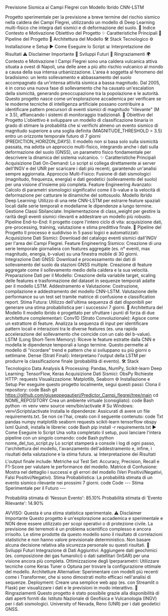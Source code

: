 Previsione Sismica ai Campi Flegrei con Modello Ibrido CNN-LSTM

Progetto sperimentale per la previsione a breve termine del rischio sismico nella caldera dei Campi Flegrei, utilizzando un modello di Deep Learning multi-fisico che integra dati sismici e di deformazione del suolo.
📜 Indice
Contesto e Motivazione
Obiettivo del Progetto
✨ Caratteristiche Principali
🔧 Pipeline del Progetto
🧠 Architettura del Modello
🛠️ Stack Tecnologico
⚙️ Installazione e Setup
▶️ Come Eseguire lo Script
📊 Interpretazione dei Risultati
⚠️ Disclaimer Importante
🚀 Sviluppi Futuri
🙏 Ringraziamenti
🌍 Contesto e Motivazione
I Campi Flegrei sono una caldera vulcanica attiva situata a ovest di Napoli, una delle aree a più alto rischio vulcanico al mondo a causa della sua intensa urbanizzazione. L'area è soggetta al fenomeno del bradisismo: un lento sollevamento e abbassamento del suolo accompagnato da un'intensa attività sismica a bassa magnitudo.
Dal 2005, è in corso una nuova fase di sollevamento che ha causato un'escalation della sismicità, generando preoccupazione tra la popolazione e le autorità. Questo progetto nasce come un'esplorazione accademica per verificare se le moderne tecniche di intelligenza artificiale possano contribuire a identificare pattern precursori di eventi sismici di magnitudo "rilevante" (M ≥ 3.5), affiancando i sistemi di monitoraggio tradizionali.
🎯 Obiettivo del Progetto
L'obiettivo è sviluppare un modello di classificazione binaria in grado di stimare la probabilità che si verifichi almeno un evento sismico di magnitudo superiore a una soglia definita (MAGNITUDE_THRESHOLD = 3.5) entro un orizzonte temporale futuro di 7 giorni (PREDICTION_HORIZON_DAYS).
Il modello non si basa solo sulla sismicità passata, ma adotta un approccio multi-fisico, integrando anche i dati sulla deformazione del suolo (GNSS), un parametro fisico fondamentale per descrivere la dinamica del sistema vulcanico.
✨ Caratteristiche Principali
Acquisizione Dati On-Demand: Lo script si collega direttamente ai server dell'INGV e del UNR per scaricare i dati più recenti, garantendo un'analisi sempre aggiornata.
Approccio Multi-Fisico: Fusione di dati sismologici (magnitudo, frequenza, energia) e dati geodetici (sollevamento del suolo) per una visione d'insieme più completa.
Feature Engineering Avanzato: Calcolo di parametri sismologici significativi come il b-value e la velocità di deformazione per catturare le dinamiche del sottosuolo.
Modello Ibrido Deep Learning: Utilizzo di una rete CNN-LSTM per estrarre feature spaziali locali dalle serie temporali e modellarne le dipendenze a lungo termine.
Gestione Classi Sbilanciate: Implementazione di class_weight per gestire la rarità degli eventi sismici rilevanti e addestrare un modello più robusto.
Pipeline End-to-End: Il progetto copre l'intero ciclo di vita: acquisizione dati, pre-processing, training, valutazione e stima predittiva finale.
🔧 Pipeline del Progetto
Il processo è suddiviso in 5 passi logici e automatizzati:
Acquisizione Dati Sismici: Download del catalogo eventi sismici dall'INGV per l'area dei Campi Flegrei.
Feature Engineering Sismico: Creazione di una serie temporale giornaliera con features aggregate (es. n° eventi, max magnitudo, energia, b-value) su una finestra mobile di 30 giorni.
Integrazione Dati GNSS: Download e processamento dei dati di sollevamento del suolo da stazioni GNSS multiple. Creazione di feature aggregate come il sollevamento medio della caldera e la sua velocità.
Preparazione Dati per il Modello: Creazione della variabile target, scaling delle features e trasformazione del dataset in sequenze temporali adatte per il modello LSTM.
Addestramento e Valutazione: Costruzione, compilazione e addestramento del modello CNN-LSTM. Valutazione delle performance su un test set tramite matrice di confusione e classification report.
Stima Futura: Utilizzo dell'ultima sequenza di dati disponibili per generare una stima probabilistica per i successivi 7 giorni.
🧠 Architettura del Modello
Il modello ibrido è progettato per sfruttare i punti di forza di due architetture complementari:
Conv1D (Strato Convoluzionale): Agisce come un estrattore di feature. Analizza la sequenza di input per identificare pattern locali e interazioni tra le diverse features (es. una rapida accelerazione del sollevamento che coincide con un calo del b-value).
LSTM (Long Short-Term Memory): Riceve le feature estratte dalla CNN e modella le dipendenze temporali a lungo termine. Questo permette al modello di "ricordare" trend e pattern che si sviluppano su più giorni o settimane.
Dense (Strati Finali): Interpretano l'output della LSTM per produrre la classificazione finale (probabilità di evento).
🛠️ Stack Tecnologico
Data Analysis & Processing: Pandas, NumPy, Scikit-learn
Deep Learning: TensorFlow, Keras
Acquisizione Dati Sismici: ObsPy
Richieste HTTP: requests
Visualizzazione: Matplotlib, Seaborn
⚙️ Installazione e Setup
Per eseguire questo progetto localmente, segui questi passi:
Clona il repository:
code
Bash
git https://github.com/giuseppegautieri/Predictor_Campi_flegrei/tree/main
cd NOME_REPOSITORY
Crea un ambiente virtuale (consigliato):
code
Bash
python -m venv venv
source venv/bin/activate  # Su Windows: venv\Scripts\activate
Installa le dipendenze:
Assicurati di avere un file requirements.txt. Se non ce l'hai, crealo con il seguente contenuto:
code
Txt
pandas
numpy
matplotlib
seaborn
requests
scikit-learn
tensorflow
obspy
lxml
Quindi, installa le librerie:
code
Bash
pip install -r requirements.txt
▶️ Come Eseguire lo Script
Una volta completato il setup, puoi lanciare l'intera pipeline con un singolo comando:
code
Bash
python nome_del_tuo_script.py
Lo script stamperà a console i log di ogni passo, l'architettura del modello, l'avanzamento dell'addestramento e, infine, i risultati della valutazione e la stima futura.
📊 Interpretazione dei Risultati
L'output finale include:
Metriche sul Test Set: Accuracy, Precision, Recall e F1-Score per valutare le performance del modello.
Matrice di Confusione: Mostra nel dettaglio i successi e gli errori del modello (Veri Positivi/Negativi, Falsi Positivi/Negativi).
Stima Probabilistica: La probabilità stimata di un evento sismico rilevante nei prossimi 7 giorni.
code
Code
--- Stima Sperimentale per il Futuro ---

Probabilità stimata di 'Nessun Evento': 85.10%
Probabilità stimata di 'Evento Rilevante': 14.90%

AVVISO: Questa è una stima statistica sperimentale.
⚠️ Disclaimer Importante
Questo progetto è un'esplorazione accademica e sperimentale e NON deve essere utilizzato per scopi operativi o di protezione civile. La previsione dei terremoti è un problema scientifico complesso e ancora irrisolto. Le stime prodotte da questo modello sono il risultato di correlazioni statistiche e non hanno valore previsionale deterministico. Non basare alcuna decisione relativa alla sicurezza personale su questi risultati.
🚀 Sviluppi Futuri
Integrazione di Dati Aggiuntivi: Aggiungere dati geochimici (es. composizione dei gas fumarolici) o dati satellitari (InSAR) per una visione ancora più completa.
Ottimizzazione degli Iperparametri: Utilizzare tecniche come Keras Tuner o Optuna per trovare la configurazione ottimale del modello.
Architetture Alternative: Sperimentare con modelli più recenti come i Transformer, che si sono dimostrati molto efficaci nell'analisi di sequenze.
Deployment: Creare una semplice web app (es. con Streamlit o Flask) per visualizzare i dati e le previsioni in modo interattivo.
🙏 Ringraziamenti
Questo progetto è stato possibile grazie alla disponibilità di dati aperti forniti da:
Istituto Nazionale di Geofisica e Vulcanologia (INGV) per i dati sismologici.
University of Nevada, Reno (UNR) per i dati geodetici GNSS.
